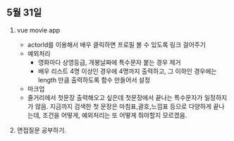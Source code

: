 ## 5월 31일
1. vue movie app
	- actorId를 이용해서 배우 클릭하면 프로필 볼 수 있도록 링크 걸어주기
	- 예외처리
		- 영화마다 상영등급,  개봉날짜에 특수문자 붙는 경우 제거
		- 배우 리스트 4명 이상인 경우에 4명까지 출력하고, 그 이하인 경우에는 length 만큼 출력하도록 함수 만들어서 설정
	- 마크업
	- 줄거리에서 첫문장 출력해오고 싶은데 첫문장에서 끝나는 특수문자가 일정하지가 않음. 지금까지 검색한 첫 문장은 마침표,괄호,느낌표 등으로 다양하게 끝나는데, 조건을 어떻게, 예외처리는 또 어떻게 줘야할지 모르겠음.

2. 면접질문 공부하기.
